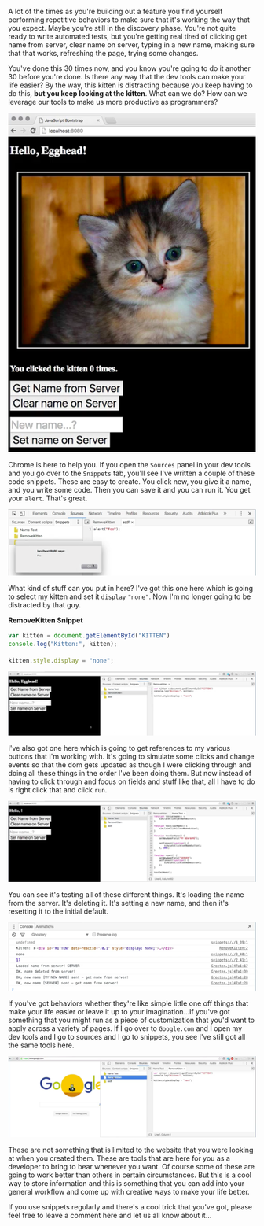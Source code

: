 A lot of the times as you're building out a feature you find yourself performing repetitive behaviors to make sure that it's working the way that you expect. Maybe you're still in the discovery phase. You're not quite ready to write automated tests, but you're getting real tired of clicking get name from server, clear name on server, typing in a new name, making sure that that works, refreshing the page, trying some changes.

You've done this 30 times now, and you know you're going to do it another 30 before you're done. Is there any way that the dev tools can make your life easier? By the way, this kitten is distracting because you keep having to do this, **but you keep looking at the kitten**. What can we do? How can we leverage our tools to make us more productive as programmers?

![Distracting Kitten](../images/tools-use-snippets-to-store-behaviors-in-chrome-devtools-distracting-kitten.png)

Chrome is here to help you. If you open the `Sources` panel in your dev tools and you go over to the `Snippets` tab, you'll see I've written a couple of these code snippets. These are easy to create. You click new, you give it a name, and you write some code. Then you can save it and you can run it. You get your `alert`. That's great.

![Alert Snippet](../images/tools-use-snippets-to-store-behaviors-in-chrome-devtools-alert-snippet.png)

What kind of stuff can you put in here? I've got this one here which is going to select my kitten and set it `display` `"none"`. Now I'm no longer going to be distracted by that guy.

**RemoveKitten Snippet**
```javascript
var kitten = document.getElementById("KITTEN")
console.log("Kitten:", kitten);

kitten.style.display = "none";
```

![No More Kitten](../images/tools-use-snippets-to-store-behaviors-in-chrome-devtools-no-more-kitten.png)

I've also got one here which is going to get references to my various buttons that I'm working with. It's going to simulate some clicks and change events so that the dom gets updated as though I were clicking through and doing all these things in the order I've been doing them. But now instead of having to click through and focus on fields and stuff like that, all I have to do is right click that and click `run`.

![Name Test](../images/tools-use-snippets-to-store-behaviors-in-chrome-devtools-name-test.png)

You can see it's testing all of these different things. It's loading the name from the server. It's deleting it. It's setting a new name, and then it's resetting it to the initial default.

![Name Test Logs](../images/tools-use-snippets-to-store-behaviors-in-chrome-devtools-name-test-console-logs.png)

If you've got behaviors whether they're like simple little one off things that make your life easier or leave it up to your imagination...If you've got something that you might run as a piece of customization that you'd want to apply across a variety of pages. If I go over to `Google.com` and I open my dev tools and I go to sources and I go to snippets, you see I've still got all the same tools here.

![google homepage](../images/tools-use-snippets-to-store-behaviors-in-chrome-devtools-google.png)

These are not something that is limited to the website that you were looking at when you created them. These are tools that are here for you as a developer to bring to bear whenever you want. Of course some of these are going to work better than others in certain circumstances. But this is a cool way to store information and this is something that you can add into your general workflow and come up with creative ways to make your life better.

If you use snippets regularly and there's a cool trick that you've got, please feel free to leave a comment here and let us all know about it...